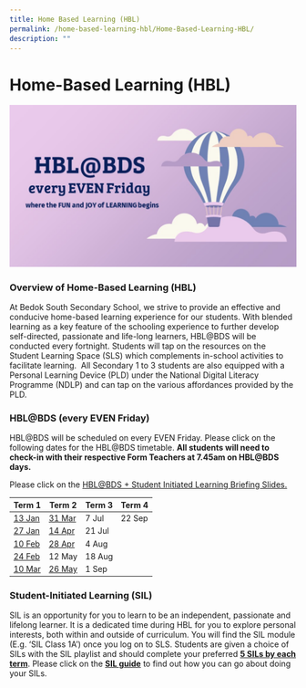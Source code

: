 ```yaml
---
title: Home Based Learning (HBL)
permalink: /home-based-learning-hbl/Home-Based-Learning-HBL/
description: ""
---
```

Home-Based Learning (HBL)
=========================

![](/images/HBL.png)

### Overview of Home-Based Learning (HBL)&nbsp;

At&nbsp;Bedok South Secondary School, we strive to provide an effective and conducive home-based learning experience for our students. With blended learning as a key feature of the schooling experience to further develop self-directed, passionate and life-long learners, HBL@BDS will be conducted every fortnight. Students will tap on the resources on the Student Learning Space (SLS) which complements in-school activities to facilitate learning.&nbsp;&nbsp;All Secondary 1 to 3 students are also equipped with a Personal Learning Device (PLD) under the National Digital Literacy Programme (NDLP) and can tap on the various affordances provided by the PLD.

### HBL@BDS (every EVEN Friday)

HBL@BDS will be scheduled on every EVEN Friday. Please click on the following dates for the HBL@BDS timetable.&nbsp;<b>All students will need to check-in with their respective Form Teachers at 7.45am on HBL@BDS days.</b>


Please click on the [HBL@BDS + Student Initiated Learning Briefing Slides.](/files/SILStudent%20Guide.pdf)



| <b>Term 1</b> |  <b>Term 2</b>  | <b>Term 3</b> | <b>Term 4</b>
| -------- | -------- | -------- | -------- |
| [13 Jan](/files/13Jan.pdf) |  [31 Mar](/files/31Mar.pdf)   | 7 Jul     | 22 Sep     |
| [27 Jan](/files/27Jan.pdf) |   [14 Apr](/files/14Apr.pdf)   | 21 Jul    |     |
| [10 Feb](/files/10Feb.pdf) |  [28 Apr](/files/28AprHBLupdated)  | 4 Aug     |     |
| [24 Feb](/files/24Feb.pdf) | 12 May    | 18 Aug   |      |
| [10 Mar](/files/10Mar.pdf) |   [26 May](/files/26May.pdf)   | 1 Sep    |      |





### Student-Initiated Learning (SIL)

SIL is an opportunity for you to learn to be an independent, passionate and lifelong learner. It is a dedicated time during HBL for you to explore personal interests, both within and outside of curriculum. You will find the SIL module (E.g. ‘SIL Class 1A’) once you log on to SLS. Students are given a choice of SILs with the SIL playlist and should complete your preferred&nbsp;<u><b>5 SILs by each term</b></u>. Please click on the&nbsp;[<b>SIL guide</b>](/files/SILStudentGuide.pdf)&nbsp;to find out how you can go about doing your SILs.